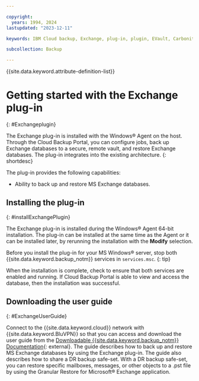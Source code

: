 ```yaml
---

copyright:
  years: 1994, 2024
lastupdated: "2023-12-11"

keywords: IBM Cloud backup, Exchange, plug-in, plugin, EVault, Carbonite

subcollection: Backup

---
```

{{site.data.keyword.attribute-definition-list}}

# Getting started with the Exchange plug-in
{: #Exchangeplugin}

The Exchange plug-in is installed with the Windows&reg; Agent on the host. Through the Cloud Backup Portal, you can configure jobs, back up Exchange databases to a secure, remote vault, and restore Exchange databases. The plug-in integrates into the existing architecture.
{: shortdesc}

The plug-in provides the following capabilities:
- Ability to back up and restore MS Exchange databases.

## Installing the plug-in
{: #installExchangePlugin}

The Exchange plug-in is installed during the Windows&reg; Agent 64-bit installation. The plug-in can be installed at the same time as the Agent or it can be installed later, by rerunning the installation with the **Modify** selection.

Before you install the plug-in for your MS Windows&reg; server, stop both {{site.data.keyword.backup_notm}} services in `services.msc`.
{: tip}

When the installation is complete, check to ensure that both services are enabled and running. If Cloud Backup Portal is able to view and access the database, then the installation was successful.

## Downloading the user guide
{: #ExchangeUserGuide}

Connect to the {{site.data.keyword.cloud}} network with {{site.data.keyword.BluVPN}} so that you can access and download the user guide from the [Downloadable {{site.data.keyword.backup_notm}} Documentation](http://downloads.service.softlayer.com/evault/Documentation/){: external}. The guide describes how to back up and restore MS Exchange databases by using the Exchange plug-in. The guide also describes how to share a DR backup safe-set. With a DR backup safe-set, you can restore specific mailboxes, messages, or other objects to a .pst file by using the Granular Restore for Microsoft&reg; Exchange application.
